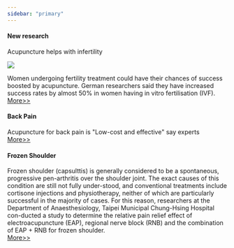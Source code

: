 ```yaml
---
sidebar: "primary"
---
```

#### New research
Acupuncture helps with infertility<br>

<img src="/images/article-1059549-02C0EE9E00000578-437_233x398.jpg"><br>

Women undergoing fertility treatment could have their chances of success boosted by acupuncture. German researchers said they have increased success rates by almost 50% in women having in vitro fertilisation (IVF).<br>
<a target="_blank" href="http://news.bbc.co.uk/1/hi/health/1933901.stm">More&gt;&gt;</a><br>

#### Back Pain
Acupuncture for back pain is "Low-cost and effective" say experts<br>
<a target="_blank" href="http://news.bbc.co.uk/1/hi/health/5345774.stm">More&gt;&gt;</a><br>

#### Frozen Shoulder
Frozen shoulder (capsulttis) is generally considered to be a spontaneous, progressive pen-arthritis over the shoulder joint. The exact causes of this condition are still not fully under-stood, and conventional treatments include cortisone injections and physiotherapy, neither of which are particularly successful in the majority of cases. For this reason, researchers at the Department of Anaesthesiology, Taipei Municipal Chung-Hsing Hospital con-ducted a study to determine the relative pain relief effect of electroacupuncture (EAP), regional nerve block (RNB) and the combination of EAP + RNB for frozen shoulder.<br>
<a target="_blank" href="http://www.internethealthlibrary.com/Therapies/Acupuncture-Research.htm#Acupuncture &amp; Frozen shoulder">More&gt;&gt;</a>